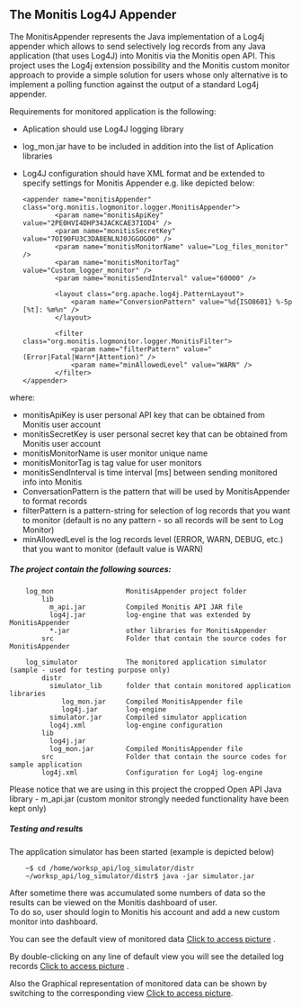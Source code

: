 ## The Monitis Log4J Appender ##

The MonitisAppender represents the Java implementation of a Log4j appender which allows to send selectively log records from any Java application (that uses Log4J) into Monitis via the Monitis open API.  This project uses the Log4j extension possibility and the Monitis custom monitor approach to provide a simple solution for users whose only alternative is to implement a polling function against the output of a standard Log4j appender.  

Requirements for monitored application is the following:

  - Aplication should use Log4J logging library
  - log_mon.jar have to be included in addition into the list of Aplication libraries
  - Log4J configuration should have XML format and be extended to specify settings for Monitis Appender e.g. like depicted below:
 
        <appender name="monitisAppender" class="org.monitis.logmonitor.logger.MonitisAppender">
                <param name="monitisApiKey" value="2PE0HVI4DHP34JACKCAE37IOD4" />
                <param name="monitisSecretKey" value="7OI90FU3C3DA8ENLNJ0JGGOGO0" />
                <param name="monitisMonitorName" value="Log_files_monitor" />
                <param name="monitisMonitorTag" value="Custom_logger_monitor" />
                <param name="monitisSendInterval" value="60000" />

                <layout class="org.apache.log4j.PatternLayout">
                    <param name="ConversionPattern" value="%d{ISO8601} %-5p [%t]: %m%n" />
                </layout>

                <filter class="org.monitis.logmonitor.logger.MonitisFilter">
                    <param name="filterPattern" value="(Error|Fatal|Warn*|Attention)" />
                    <param name="minAllowedLevel" value="WARN" />
                </filter>
        </appender>


where:

  - monitisApiKey is user personal API key that can be obtained from Monitis user account
  - monitisSecretKey is user personal secret key that can be obtained from Monitis user account
  - monitisMonitorName is user monitor unique name
  - monitisMonitorTag is tag value for user monitors
  - monitisSendInterval is time interval [ms] between sending monitored info into Monitis
  - ConversationPattern is the pattern that will be used by MonitisAppender to format records
  - filterPattern is a pattern-string for selection of log records that you want to monitor
    (default is no any pattern - so all records will be sent to Log Monitor)
  - minAllowedLevel is the log records level (ERROR, WARN, DEBUG, etc.) that you want to monitor
    (default value is WARN)

##### The project contain the following sources: #####

        log_mon                  MonitisAppender project folder  
            lib
              m_api.jar          Compiled Monitis API JAR file  
              log4j.jar          log-engine that was extended by MonitisAppender
              *.jar              other libraries for MonitisAppender  
            src                  Folder that contain the source codes for MonitisAppender  

        log_simulator            The monitored application simulator (sample - used for testing purpose only)
            distr
              simulator_lib      folder that contain monitored application libraries
                 log_mon.jar     Compiled MonitisAppender file
                 log4j.jar       log-engine
              simulator.jar      Compiled simulator application
              log4j.xml          log-engine configuration
            lib
              log4j.jar          
              log_mon.jar        Compiled MonitisAppender file
            src                  Folder that contain the source codes for sample application
            log4j.xml            Configuration for Log4j log-engine  

Please notice that we are using in this project the cropped Open API Java library - m_api.jar (custom monitor strongly needed functionality have been kept only)  

##### Testing and results #####

The application simulator has been started (example is depicted below)  

        ~$ cd /home/worksp_api/log_simulator/distr
        ~/worksp_api/log_simulator/distr$ java -jar simulator.jar

After sometime there was accumulated some numbers of data so the results can be viewed on the Monitis dashboard of user.  
To do so, user should login to Monitis his account and add a new custom monitor into dashboard.  


You can see the default view of monitored data [Click to access picture](https://github.com/shunanya/Monitis-Log4J-Appender/tree/master/log_simulator/test/default.png "Default representation of monitored log data.") .  


By double-clicking on any line of default view you will see the detailed log records [Click to access picture](https://github.com/shunanya/Monitis-Log4J-Appender/tree/master/log_simulator/test/detailed.png "Detailed representation of monitored log data.") .  


Also the Graphical representation of monitored data can be shown by switching to the corresponding view [Click to access picture](https://github.com/shunanya/Monitis-Log4J-Appender/tree/master/log_simulator/test/graph.png "Graphical representation of monitored log data.").  





